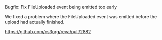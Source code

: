 Bugfix: Fix FileUploaded event being emitted too early

We fixed a problem where the FileUploaded event was emitted before the upload had actually finished.

https://github.com/cs3org/reva/pull/2882
